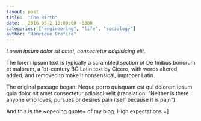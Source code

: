 ```yaml
---
layout: post
title:  "The Birth"
date:   2016-05-2 10:00:00 -0300
categories: ["engineering", "life", "sociology"]
author: "Henrique Orefice"
---
```

*Lorem ipsum dolor sit amet, consectetur adipisicing elit.*

The lorem ipsum text is typically a scrambled section of De finibus bonorum et malorum, a 1st-century BC Latin text by Cicero, with words altered, added, and removed to make it nonsensical, improper Latin.

The original passage began: Neque porro quisquam est qui dolorem ipsum quia dolor sit amet consectetur adipisci velit (translation: "Neither is there anyone who loves, pursues or desires pain itself because it is pain").

And this is the ~opening quote~ of my blog. High expectations =]
